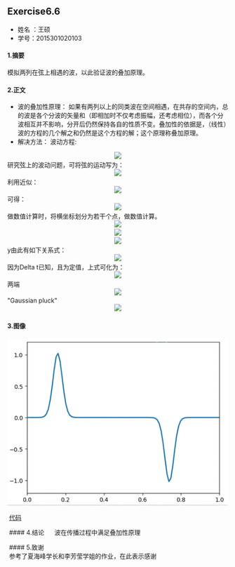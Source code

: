 ## Exercise6.6
* 姓名 ：王硕
* 学号：2015301020103

#### 1.摘要    

模拟两列在弦上相遇的波，以此验证波的叠加原理。

#### 2.正文
* 波的叠加性原理： 
如果有两列以上的同类波在空间相遇，在共存的空间内，总的波是各个分波的矢量和（即相加时不仅考虑振幅，还考虑相位），而各个分波相互并不影响，分开后仍然保持各自的性质不变。叠加性的依据是，（线性）波的方程的几个解之和仍然是这个方程的解；这个原理称叠加原理。    
* 解决方法：
波动方程:    
<div align=center>
<img src="http://latex.codecogs.com/gif.latex?\frac{\partial\,y^2}{\partial\,t^2}=c^{2}\frac{\partial\,y^2}{\partial\,x^2}"> 
</div>    
研究弦上的波动问题，可将弦的运动写为：    
<div align=center>
<img src="http://latex.codecogs.com/gif.latex?\mu\,\Delta\,x\frac{\mathrm{d}^{2}y_{i}}{\mathrm{d}\,x^{2}}=Tsin\theta\,_{i+1}-Tsin\theta_{i}">
  </div>    
  利用近似：    
  <div align=center>
<img src="http://latex.codecogs.com/gif.latex?sin\theta_{i}\approx\frac{y_{i}-y_{i-1}}{\Delta\,x}">
  </div>    
  可得：    
  <div align=center>
<img src="http://latex.codecogs.com/gif.latex?\frac{\mathrm{d}^{2}\,y_{i}}{\mathrm{d}\,t^{2}}\approx\,(\frac{T}{\mu})\frac{y_{i+1}-2y_{i}+y_{i-1}}{(\Delta\,x)^{2}}">
  </div>    
  做数值计算时，将横坐标划分为若干个点，做数值计算。    
  <div align=center>
<img src="http://latex.codecogs.com/gif.latex?x=i\Delta\,x">
  </div><div align=center>
  <img src="http://latex.codecogs.com/gif.latex?t=n\Delta\,t">
   </div><div align=center>
  <img src="http://latex.codecogs.com/gif.latex?y\equiv\,y">
  </div>        
  y由此有如下关系式：    
  <div align=center>
<img src="http://latex.codecogs.com/gif.latex?\frac{y(i,n+1)+y(i,n-1)-2y(i,n)}{(\Delta\,t)^{2}}=c^{2}[\frac{y(i,n+1)+y(i,n-1)-2y(i,n)}{(\Delta\,x)^{2}}]">
  </div>    
  因为Delta t已知，且为定值，上式可化为：
<div align=center>
<img src="http://latex.codecogs.com/gif.latex?y(i,n+1)=2[1-r^2]y(i,n)-y(i,n-1)+r^2[y(i+1,n)+y(i-1,n)]"> 
  </div>    
  两端<div align=center>    
  <img src="http://latex.codecogs.com/gif.latex?(y(0,n)=0,y(M,n)=0)">
  </div>    
  "Gaussian pluck"    
  <div align=center>    
  <img src="http://latex.codecogs.com/gif.latex?y_{0}(x)=e^{-k(x-x_{0})}">
  </div>    
  
  #### 3.图像    
  
  ![](https://github.com/March0ns/Computional_Physics_N2015301020103/blob/master/EXERCISE/11.gif)    
  
  [代码](https://github.com/March0ns/Computional_Physics_N2015301020103/blob/master/EXERCISE/temp11.py)    
  
  #### 4.结论       
  波在传播过程中满足叠加性原理    
  
  #### 5.致谢        
  参考了夏海峰学长和李芳莹学姐的作业，在此表示感谢
